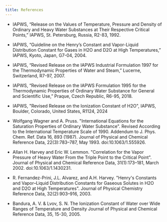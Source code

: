 ```yaml
---
title: References
---
```


* IAPWS, “Release on the Values of Temperature, Pressure and Density of Ordinary and Heavy Water Substances at Their Respective Critical Points,” IAPWS, St. Petersburg, Russia, R2-83, 1992.

* IAPWS, “Guideline on the Henry’s Constant and Vapor-Liquid Distribution Constant for Gases in H2O and D2O at High Temperatures,” IAPWS, Kyoto, Japan, G7-04, 2004.

* IAPWS, “Revised Release on the IAPWS Industrial Formulation 1997 for the Thermodynamic Properties of Water and Steam,” Lucerne, Switzerland, R7-97, 2007.

* IAPWS, “Revised Release on the IAPWS Formulation 1995 for the Thermodynamic Properties of Ordinary Water Substance for General and Scientific Use,” Praque, Czech Republic, R6-95, 2018.

* IAPWS, "Revised Release on the Ionization Constant of H2O", IAPWS, Boulder, Colorado, United States, R1124, 2024

* Wolfgang Wagner and A. Pruss. "International Equations for the Saturation Properties of Ordinary Water Substance". Revised According to the International Temperature Scale of 1990. Addendum to J. Phys. Chem. Ref. Data 16, 893 (1987). Journal of Physical and Chemical Reference Data, 22(3):783–787, May 1993. doi:10.1063/1.555926.

* Allan H. Harvey and Eric W. Lemmon. "Correlation for the Vapor Pressure of Heavy Water From the Triple Point to the Critical Point". Journal of Physical and Chemical Reference Data, 31(1):173–181, March 2002. doi:10.1063/1.1430231.

* R. Fernandez-Prini, J.L. Alvarez, and A.H. Harvey. "Henry's Constants and Vapor–Liquid Distribution Constants for Gaseous Solutes in H2O and D2O at High Temperatures". Journal of Physical Chemistry Reference Data, 32(2):903–916, 2003.

* Bandura, A. V. & Lvov, S. N. The Ionization Constant of Water over Wide Ranges of Temperature and Density Journal of Physical and Chemical Reference Data, 35, 15-30, 2005.
